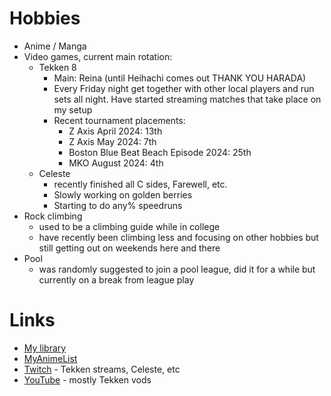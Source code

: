 # Hobbies

- Anime / Manga
- Video games, current main rotation:
  - Tekken 8
    - Main: Reina (until Heihachi comes out THANK YOU HARADA)
    - Every Friday night get together with other local players and run sets all night. Have started streaming matches that take place on my setup
    - Recent tournament placements:
      - Z Axis April 2024: 13th
      - Z Axis May 2024: 7th
      - Boston Blue Beat Beach Episode 2024: 25th
      - MKO August 2024: 4th
  - Celeste
    - recently finished all C sides, Farewell, etc.
    - Slowly working on golden berries
    - Starting to do any% speedruns
- Rock climbing
  - used to be a climbing guide while in college
  - have recently been climbing less and focusing on other hobbies but still getting out on weekends here and there
- Pool
  - was randomly suggested to join a pool league, did it for a while but currently on a break from league play

# Links

- [My library](https://www.librarything.com/catalog/HoneTheRat)
- [MyAnimeList](https://myanimelist.net/profile/Hone_the_Rat)
- [Twitch](https://twitch.tv/hone_the_rat) - Tekken streams, Celeste, etc
- [YouTube](https://www.youtube.com/@hone_the_rat) - mostly Tekken vods
